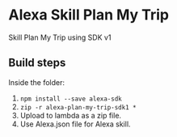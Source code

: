 # Alexa Skill Plan My Trip

Skill Plan My Trip using SDK v1

## Build steps

Inside the folder:
1. `npm install --save alexa-sdk`
1. `zip -r alexa-plan-my-trip-sdk1 *`
1. Upload to lambda as a zip file.
1. Use Alexa.json file for Alexa skill.